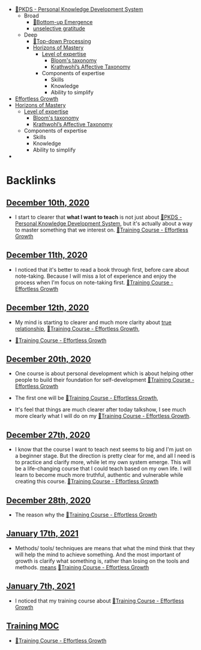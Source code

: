 - [🌱PKDS - Personal Knowledge Development System](<🌱PKDS - Personal Knowledge Development System.md>)
    - Broad
        - [🌲Bottom-up Emergence](<🌲Bottom-up Emergence.md>)
        - [unselective gratitude](<unselective gratitude.md>)
    - Deep
        - [🌲Top-down Processing](<🌲Top-down Processing.md>)
        - [Horizons of Mastery](<Horizons of Mastery.md>)
            - [Level of expertise](<Level of expertise.md>)
                - [Bloom's taxonomy](<Bloom's taxonomy.md>)
                - [Krathwohl’s Affective Taxonomy](<Krathwohl’s Affective Taxonomy.md>)
            - Components of expertise
                - Skills
                - Knowledge
                - Ability to simplify
- [Effortless Growth](<Effortless Growth.md>)
- [Horizons of Mastery](<Horizons of Mastery.md>)
    - [Level of expertise](<Level of expertise.md>)
        - [Bloom's taxonomy](<Bloom's taxonomy.md>)
        - [Krathwohl’s Affective Taxonomy](<Krathwohl’s Affective Taxonomy.md>)
    - Components of expertise
        - Skills
        - Knowledge
        - Ability to simplify
- 

# Backlinks
## [December 10th, 2020](<December 10th, 2020.md>)
- I start to clearer that __what I want to teach__ is not just about [🌱PKDS - Personal Knowledge Development System](<🌱PKDS - Personal Knowledge Development System.md>), but it's actually about a way to master something that we interest on. [🌱Training Course - Effortless Growth](<🌱Training Course - Effortless Growth.md>)

## [December 11th, 2020](<December 11th, 2020.md>)
- I noticed that it's better to read a book through first, before care about note-taking. Because I will miss a lot of experience and enjoy the process when I'm focus on note-taking first. [🌱Training Course - Effortless Growth](<🌱Training Course - Effortless Growth.md>)

## [December 12th, 2020](<December 12th, 2020.md>)
- My mind is starting to clearer and much more clarity about [true relationship](<true relationship.md>), [🌱Training Course - Effortless Growth](<🌱Training Course - Effortless Growth.md>),

- [🌱Training Course - Effortless Growth](<🌱Training Course - Effortless Growth.md>)

## [December 20th, 2020](<December 20th, 2020.md>)
- One course is about personal development which is about helping other people to build their foundation for self-development [🌱Training Course - Effortless Growth](<🌱Training Course - Effortless Growth.md>)

- The first one will be [🌱Training Course - Effortless Growth](<🌱Training Course - Effortless Growth.md>),

- It's feel that things are much clearer after today talkshow, I see much more clearly what I will do on my [🌱Training Course - Effortless Growth](<🌱Training Course - Effortless Growth.md>).

## [December 27th, 2020](<December 27th, 2020.md>)
- I know that the course I want to teach next seems to big and I'm just on a beginner stage. But the direction is pretty clear for me, and all I need is to practice and clarify more, while let my own system emerge. This will be a life-changing course that I could teach based on my own life. I will learn to become much more truthful, authentic and vulnerable while creating this course. [🌱Training Course - Effortless Growth](<🌱Training Course - Effortless Growth.md>)

## [December 28th, 2020](<December 28th, 2020.md>)
- The reason why the [🌱Training Course - Effortless Growth](<🌱Training Course - Effortless Growth.md>)

## [January 17th, 2021](<January 17th, 2021.md>)
- Methods/ tools/ techniques are means that what the mind think that they will help the mind to achieve something. And the most important of growth is clarify what something is, rather than losing on the tools and methods. [means](<means.md>) [🌱Training Course - Effortless Growth](<🌱Training Course - Effortless Growth.md>)

## [January 7th, 2021](<January 7th, 2021.md>)
- I noticed that my training course about [🌱Training Course - Effortless Growth](<🌱Training Course - Effortless Growth.md>)

## [Training MOC](<Training MOC.md>)
- [🌱Training Course - Effortless Growth](<🌱Training Course - Effortless Growth.md>)

